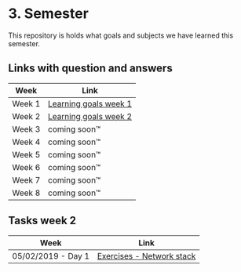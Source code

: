 # 3. Semester

This repository is holds what goals and subjects we have learned this semester.

## Links with question and answers

Week | Link
------------ | -------------
Week 1 | [Learning goals week 1](https://docs.google.com/document/d/1etT92-0bXD3uoesTnwRVypJMhBDCgJrX_K-9hf4_ebY/edit#)
Week 2 | [Learning goals week 2](https://docs.google.com/document/d/1L5ckn0d99AVFmbYcA9ZwujZXHER7-56Sr1pDSqKbaf4/edit?usp=sharing)
Week 3 | coming soon™
Week 4 | coming soon™
Week 5 | coming soon™
Week 6 | coming soon™
Week 7 | coming soon™
Week 8 | coming soon™

## Tasks week 2

Week|Link
------------ | ------------- 
05/02/2019 - Day 1 | [Exercises - Network stack](https://docs.google.com/document/d/1_JV7ePLSpxGAd9KqauESTYbdR13LuafNKiFN0RX0v8w/edit?usp=sharing)

